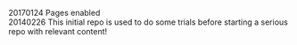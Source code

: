 20170124  Pages enabled</br>
20140226	This initial repo is used to do some trials before starting a serious repo with relevant content!
